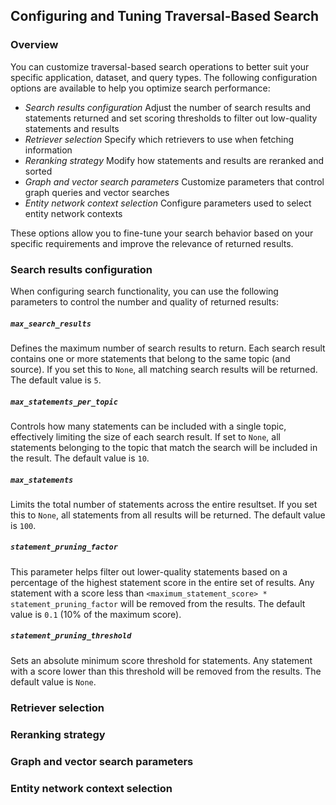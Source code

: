 ## Configuring and Tuning Traversal-Based Search

### Overview

You can customize traversal-based search operations to better suit your specific application, dataset, and query types. The following configuration options are available to help you optimize search performance:

  - *Search results configuration* Adjust the number of search results and statements returned and set scoring thresholds to filter out low-quality statements and results
  - *Retriever selection* Specify which retrievers to use when fetching information
  - *Reranking strategy* Modify how statements and results are reranked and sorted
  - *Graph and vector search parameters* Customize parameters that control graph queries and vector searches
  - *Entity network context selection* Configure parameters used to select entity network contexts

These options allow you to fine-tune your search behavior based on your specific requirements and improve the relevance of returned results.

### Search results configuration

When configuring search functionality, you can use the following parameters to control the number and quality of returned results:

#####  `max_search_results`

Defines the maximum number of search results to return. Each search result contains one or more statements that belong to the same topic (and source). If you set this to `None`, all matching search results will be returned. The default value is `5`.

#####  `max_statements_per_topic`

Controls how many statements can be included with a single topic, effectively limiting the size of each search result. If set to `None`, all statements belonging to the topic that match the search will be included in the result. The default value is `10`.

#####  `max_statements`

Limits the total number of statements across the entire resultset. If you set this to `None`, all statements from all results will be returned. The default value is `100`.

#####  `statement_pruning_factor`

This parameter helps filter out lower-quality statements based on a percentage of the highest statement score in the entire set of results. Any statement with a score less than `<maximum_statement_score> * statement_pruning_factor` will be removed from the results. The default value is `0.1` (10% of the maximum score).

##### `statement_pruning_threshold`

Sets an absolute minimum score threshold for statements. Any statement with a score lower than this threshold will be removed from the results. The default value is `None`.

### Retriever selection

### Reranking strategy

### Graph and vector search parameters

### Entity network context selection